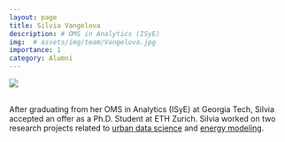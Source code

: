 ```yaml
---
layout: page
title: Silvia Vangelova
description: # OMS in Analytics (ISyE)
img:  # assets/img/team/Vangelova.jpg
importance: 1
category: Alumni
---
```


<div class="profile mb-3"> 
<img src="/assets/img/team/Vangelova.jpg" class="img-fluid z-depth-1 rounded"/>
</div>
<br>

After graduating from her OMS in Analytics (ISyE) at Georgia Tech, Silvia accepted an offer as a Ph.D. Student at ETH Zurich. Silvia worked on two research projects related to [urban data science](/projects/3_capstone) and [energy modeling](/projects/4_capstone).
